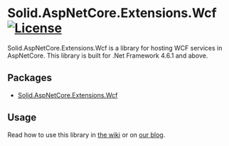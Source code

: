 # Solid.AspNetCore.Extensions.Wcf [![License](https://img.shields.io/github/license/mashape/apistatus.svg)](https://en.wikipedia.org/wiki/MIT_License)

Solid.AspNetCore.Extensions.Wcf is a library for hosting WCF services in AspNetCore. This library is built for .Net Framework 4.6.1 and above.

## Packages
* [Solid.AspNetCore.Extensions.Wcf](https://www.nuget.org/packages/Solid.AspNetCore.Extensions.Wcf)

## Usage
Read how to use this library in [the wiki](https://github.com/SOLIDSoftworks/Solid.AspNetCore.Extensions.Wcf/wiki) or on [our blog](https://www.solidsoft.works/2018/03/07/hosting-a-wcf-service-from-an-aspnetcore-application/).
